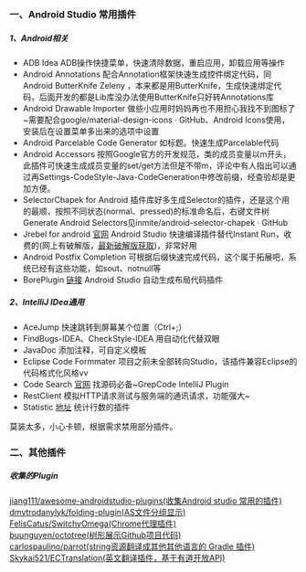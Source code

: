 ### 一、Android Studio 常用插件

##### 1、Android相关
* ADB Idea ADB操作快捷菜单，快速清除数据，重启应用，卸载应用等操作
* Android Annotations 配合Annotation框架快速生成控件绑定代码，同Android ButterKnife Zeleny ，本来都是用ButterKnife，生成快速绑定代码，后面开发的都是Lib库没办法使用ButterKnife只好转Annotations库
* Android Drawable Importer 做些小应用时妈妈再也不用担心我找不到图标了~需要配合google/material-design-icons · GitHub、Android Icons使用，安装后在设置菜单多出来的选项中设置
* Android Parcelable Code Generator 如标题。快速生成Parcelable代码
* Android Accessors 按照Google官方的开发规范，类的成员变量以m开头，此插件可快速生成成员变量的set/get方法但是不带m，评论中有人指出可以通过再Settings-CodeStyle-Java-CodeGeneration中修改前缀，经查验却是更加方便。
* SelectorChapek for Android 插件库好多生成Selector的插件，还是这个用的最顺，按照不同状态(normal、pressed)的标准命名后，右键文件树Generate Android Selectors见inmite/android-selector-chapek · GitHub
* Jrebel for android [官网](https://zeroturnaround.com/software/jrebel-for-android/) Android Studio 快速编译插件替代Instant Run，收费的(网上有破解版，[最新破解版获取](http://blog.lanyus.com/archives/179.html))，非常好用
* Android Postfix Completion 可根据后缀快速完成代码，这个属于拓展吧，系统已经有这些功能，如sout、notnull等
* BorePlugin [链接](https://github.com/boredream/BorePlugin) Android Studio 自动生成布局代码插件




##### 2、IntelliJ IDea通用
* AceJump 快速跳转到屏幕某个位置（Ctrl+;）<br>
* FindBugs-IDEA、CheckStyle-IDEA 用自动化代替双眼<br>
* JavaDoc 添加注释，可自定义模板<br>
* Eclipse Code Formmater 项目之前未全部转向Studio，该插件兼容Eclipse的代码格式化风格vv<br>
* Code Search [官网](http://GrepCode.com) 找源码必备~GrepCode IntelliJ Plugin<br>
* RestClient 模拟HTTP请求测试与服务端的通讯请求，功能强大~<br>
* Statistic [地址](http://plugins.jetbrains.com/plugin/?idea&id=4509)  统计行数的插件<br>


莫装太多，小心卡顿，根据需求禁用部分插件。



### 二、其他插件
##### 收集的Plugin
<DL><P>
<DT><A HREF="https://github.com/jiang111/awesome-androidstudio-plugins" ADD_DATE="97904862771">jiang111/awesome-androidstudio-plugins(收集Android studio 常用的插件)</A>
<DT><A HREF="https://github.com/dmytrodanylyk/folding-plugin" ADD_DATE="97904862771">dmytrodanylyk/folding-plugin(AS文件分组显示)</A>
<DT><A HREF="https://github.com/FelisCatus/SwitchyOmega" ADD_DATE="97904862771">FelisCatus/SwitchyOmega(Chrome代理插件)</A>
<DT><A HREF="https://github.com/buunguyen/octotree" ADD_DATE="97904862771">buunguyen/octotree(树形展示Github项目代码)</A>
<DT><A HREF="https://github.com/carlospaulino/parrot" ADD_DATE="97904862771">carlospaulino/parrot(string资源翻译成其他其他语言的 Gradle 插件)</A>
<DT><A HREF="https://github.com/Skykai521/ECTranslation" ADD_DATE="97904862771">Skykai521/ECTranslation(英文翻译插件，基于有道开放API)</A>
</DL><P>

